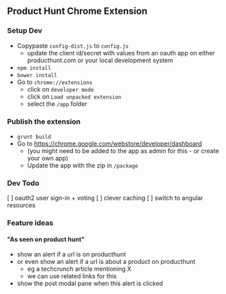 ## Product Hunt Chrome Extension


### Setup Dev

* Copypaste `config-dist.js` to `config.js`
  * update the client id/secret with values from an oauth app on either producthunt.com or your local development system
* `npm install`
* `bower install`
* Go to `chrome://extensions`
   * click on `developer mode`
   * click on `Load unpacked extension`
   * select the `/app` folder


### Publish the extension

* `grunt build`
* Go to https://chrome.google.com/webstore/developer/dashboard
  * (you might need to be added to the app as admin for this - or create your own app)
  * Update the app with the zip in `/package`


### Dev Todo

[ ] oauth2 user sign-in + voting
[ ] clever caching
[ ] switch to angular resources

### Feature ideas

#### "As seen on product hunt"

* show an alert if a url is on producthunt
* or even show an alert if a url is about a product on producthunt
    * eg a techcrunch article mentioning X
    * we can use related links for this
* show the post modal pane when this alert is clicked
